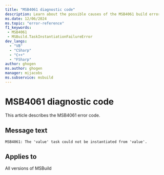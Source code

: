 ```yaml
---
title: "MSB4061 diagnostic code"
description: Learn about the possible causes of the MSB4061 build error, and get troubleshooting tips.
ms.date: 12/06/2024
ms.topic: "error-reference"
f1_keywords:
 - MSB4061
 - MSBuild.TaskInstantiationFailureError
dev_langs:
  - "VB"
  - "CSharp"
  - "C++"
  - "FSharp"
author: ghogen
ms.author: ghogen
manager: mijacobs
ms.subservice: msbuild
---
```


# MSB4061 diagnostic code

<!-- :::ErrorDefinitionDescription::: -->
<!-- :::editable-content name="introDescription"::: -->
This article describes the MSB4061 error code.
<!-- :::editable-content-end::: -->

## Message text

`MSB4061: The 'value' task could not be instantiated from 'value'.`

<!-- :::editable-content name="postOutputDescription"::: -->
<!--
{StrBegin="MSB4061: "}LOCALIZATION: "{2}" is a localized message from a CLR/FX exception.
-->
<!-- :::editable-content-end::: -->
<!-- :::ErrorDefinitionDescription-end::: -->

## Applies to

All versions of MSBuild
